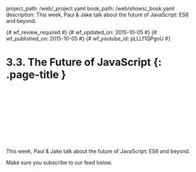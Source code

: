 project_path: /web/_project.yaml
book_path: /web/shows/_book.yaml
description: This week, Paul & Jake talk about the future of JavaScript: ES6 and beyond.

{# wf_review_required #}
{# wf_updated_on: 2015-10-05 #}
{# wf_published_on: 2015-10-05 #}
{# wf_youtube_id: pLLLf1QPgoU #}

# 3.3. The Future of JavaScript {: .page-title }


<div class="video-wrapper">
  <iframe class="devsite-embedded-youtube-video" data-video-id="pLLLf1QPgoU"
          data-autohide="1" data-showinfo="0" frameborder="0" allowfullscreen>
  </iframe>
</div>


This week, Paul & Jake talk about the future of JavaScript: ES6 and beyond.

Make sure you subscribe to our feed below.
